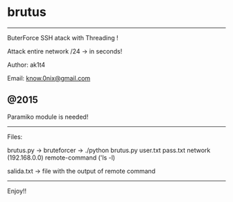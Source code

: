 # brutus
------------------------------------------
ButerForce SSH atack with Threading ! 

Attack entire network /24 -> in seconds!

Author: ak1t4

Email: know.0nix@gmail.com

@2015
------------------------------------------


Paramiko module is needed!

------------------------------------------

Files:


brutus.py -> bruteforcer  ->  ./python brutus.py user.txt pass.txt network (192.168.0.0) remote-command ('ls -l)

salida.txt -> file with the output of remote command

-------------------------------------------

Enjoy!!






